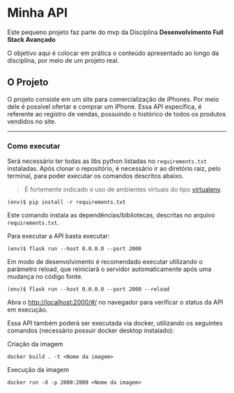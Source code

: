 # Minha API

Este pequeno projeto faz parte do mvp da Disciplina **Desenvolvimento Full Stack Avançado** 

O objetivo aqui é colocar em prática o conteúdo apresentado ao longo da disciplina, por meio de um projeto real.

## O Projeto

O projeto consiste em um site para comercialização de iPhones. Por meio dele é possível ofertar e comprar um iPhone.
Essa API específica, é referente ao registro de vendas, possuindo o histórico de todos os produtos vendidos no site.

---
### Como executar 


Será necessário ter todas as libs python listadas no `requirements.txt` instaladas.
Após clonar o repositório, é necessário ir ao diretório raiz, pelo terminal, para poder executar os comandos descritos abaixo.

> É fortemente indicado o uso de ambientes virtuais do tipo [virtualenv](https://virtualenv.pypa.io/en/latest/installation.html).

```
(env)$ pip install -r requirements.txt
```

Este comando instala as dependências/bibliotecas, descritas no arquivo `requirements.txt`.

Para executar a API  basta executar:

```
(env)$ flask run --host 0.0.0.0 --port 2000
```

Em modo de desenvolvimento é recomendado executar utilizando o parâmetro reload, que reiniciará o servidor
automaticamente após uma mudança no código fonte. 

```
(env)$ flask run --host 0.0.0.0 --port 2000 --reload
```

Abra o [http://localhost:2000/#/](http://localhost:2000/#/) no navegador para verificar o status da API em execução.

Essa API também poderá ser executada via docker, utilizando os seguintes comandos (necessário possuir docker desktop instalado):

Criação da imagem

```
docker build . -t <Nome da imagem>
```

Execução da imagem

```
docker run -d -p 2000:2000 <Nome da imagem>
```
